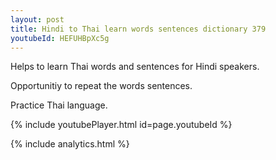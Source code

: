 ```yaml
---
layout: post
title: Hindi to Thai learn words sentences dictionary 379 
youtubeId: HEFUHBpXc5g
---
```

 
 
Helps to learn Thai words and sentences for Hindi speakers.

Opportunitiy to repeat the words sentences. 

Practice Thai language. 
 
{% include youtubePlayer.html id=page.youtubeId %}
 
 
{% include analytics.html %}